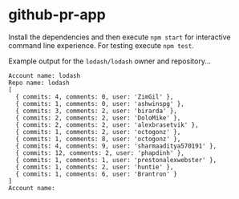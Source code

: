 # github-pr-app

Install the dependencies and then execute `npm start` for interactive command line experience.
For testing execute `npm test`.

Example output for the `lodash/lodash` owner and repository...

```
Account name: lodash
Repo name: lodash
[
  { commits: 4, comments: 0, user: 'ZimGil' },
  { commits: 1, comments: 0, user: 'ashwinspg' },
  { commits: 3, comments: 2, user: 'birarda' },
  { commits: 2, comments: 2, user: 'DoloMike' },
  { commits: 2, comments: 2, user: 'alexbrasetvik' },
  { commits: 1, comments: 2, user: 'octogonz' },
  { commits: 1, comments: 8, user: 'octogonz' },
  { commits: 4, comments: 9, user: 'sharmaaditya570191' },
  { commits: 12, comments: 2, user: 'phapdinh' },
  { commits: 1, comments: 1, user: 'prestonalexwebster' },
  { commits: 1, comments: 2, user: 'huntie' },
  { commits: 1, comments: 6, user: 'Brantron' }
]
Account name:
```
